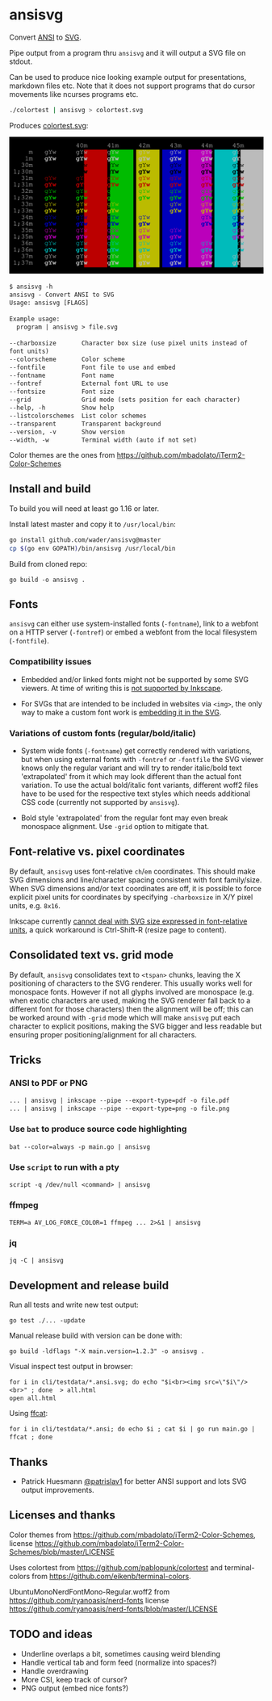 # ansisvg

Convert [ANSI](https://en.wikipedia.org/wiki/ANSI_escape_code) to [SVG](https://en.wikipedia.org/wiki/Scalable_Vector_Graphics).

Pipe output from a program thru `ansisvg` and it will output a SVG file on stdout.

Can be used to produce nice looking example output for presentations, markdown files etc. Note that it
does not support programs that do cursor movements like ncurses programs etc.

```sh
./colortest | ansisvg > colortest.svg
 ```
Produces [colortest.svg](cli/testdata/colortest.svg):

![ansisvg output for colortest](cli/testdata/colortest.svg)

```
$ ansisvg -h
ansisvg - Convert ANSI to SVG
Usage: ansisvg [FLAGS]

Example usage:
  program | ansisvg > file.svg

--charboxsize       Character box size (use pixel units instead of font units)
--colorscheme       Color scheme
--fontfile          Font file to use and embed
--fontname          Font name
--fontref           External font URL to use
--fontsize          Font size
--grid              Grid mode (sets position for each character)
--help, -h          Show help
--listcolorschemes  List color schemes
--transparent       Transparent background
--version, -v       Show version
--width, -w         Terminal width (auto if not set)
```

Color themes are the ones from https://github.com/mbadolato/iTerm2-Color-Schemes

## Install and build

To build you will need at least go 1.16 or later.

Install latest master and copy it to `/usr/local/bin`:
```sh
go install github.com/wader/ansisvg@master
cp $(go env GOPATH)/bin/ansisvg /usr/local/bin
```

Build from cloned repo:
```
go build -o ansisvg .
```

## Fonts

`ansisvg` can either use system-installed fonts (`-fontname`), link to a webfont on a HTTP server (`-fontref`) or embed a webfont from the local filesystem (`-fontfile`).

### Compatibility issues

* Embedded and/or linked fonts might not be supported by some SVG viewers. At time of writing this is [not supported by Inkscape](https://gitlab.com/inkscape/inbox/-/issues/301).

* For SVGs that are intended to be included in websites via `<img>`, the only way to make a custom font work is [embedding it in the SVG](https://vecta.io/blog/how-to-use-fonts-in-svg).

### Variations of custom fonts (regular/bold/italic)

* System wide fonts (`-fontname`) get correctly rendered with variations, but when using external fonts with `-fontref` or `-fontfile` the SVG viewer knows only the regular variant and will try to render italic/bold text 'extrapolated' from it which may look different than the actual font variation. To use the actual bold/italic font variants, different woff2 files have to be used for the respective text styles which needs additional CSS code (currently not supported by `ansisvg`).

* Bold style 'extrapolated' from the regular font may even break monospace alignment. Use `-grid` option to mitigate that.

## Font-relative vs. pixel coordinates

By default, `ansisvg` uses font-relative `ch`/`em` coordinates. This should make SVG dimensions and line/character spacing consistent with font family/size. When SVG dimensions and/or text coordinates are off, it is possible to force explicit pixel units for coordinates by specifying `-charboxsize` in X/Y pixel units, e.g. `8x16`.

Inkscape currently [cannot deal with SVG size expressed in font-relative units](https://gitlab.com/inkscape/inkscape/-/issues/4737), a quick workaround is Ctrl-Shift-R (resize page to content).

## Consolidated text vs. grid mode

By default, `ansisvg` consolidates text to `<tspan>` chunks, leaving the X positioning of characters to the SVG renderer. This usually works well for monospace fonts. However if not all glyphs involved are monospace (e.g. when exotic characters are used, making the SVG renderer fall back to a different font for those characters) then the alignment will be off; this can be worked around with `-grid` mode which will make `ansisvg` put each character to explicit positions, making the SVG bigger and less readable but ensuring proper positioning/alignment for all characters.

## Tricks

### ANSI to PDF or PNG

```
... | ansisvg | inkscape --pipe --export-type=pdf -o file.pdf
... | ansisvg | inkscape --pipe --export-type=png -o file.png
```


### Use `bat` to produce source code highlighting

```
bat --color=always -p main.go | ansisvg
```

### Use `script` to run with a pty

```
script -q /dev/null <command> | ansisvg
```

### ffmpeg

```
TERM=a AV_LOG_FORCE_COLOR=1 ffmpeg ... 2>&1 | ansisvg
```

### jq
```
jq -C | ansisvg
```

## Development and release build

Run all tests and write new test output:
```
go test ./... -update
```

Manual release build with version can be done with:
```
go build -ldflags "-X main.version=1.2.3" -o ansisvg .
```

Visual inspect test output in browser:
```
for i in cli/testdata/*.ansi.svg; do echo "$i<br><img src=\"$i\"/><br>" ; done  > all.html
open all.html
```

Using [ffcat](https://github.com/wader/ffcat):
```
for i in cli/testdata/*.ansi; do echo $i ; cat $i | go run main.go | ffcat ; done
```

## Thanks

- Patrick Huesmann [@patrislav1](https://github.com/patrislav1) for better ANSI support and lots SVG output improvements.

## Licenses and thanks

Color themes from
https://github.com/mbadolato/iTerm2-Color-Schemes,
license https://github.com/mbadolato/iTerm2-Color-Schemes/blob/master/LICENSE

Uses colortest from https://github.com/pablopunk/colortest and terminal-colors from https://github.com/eikenb/terminal-colors.

 UbuntuMonoNerdFontMono-Regular.woff2 from https://github.com/ryanoasis/nerd-fonts license https://github.com/ryanoasis/nerd-fonts/blob/master/LICENSE

## TODO and ideas
- Underline overlaps a bit, sometimes causing weird blending
- Handle vertical tab and form feed (normalize into spaces?)
- Handle overdrawing
- More CSI, keep track of cursor?
- PNG output (embed nice fonts?)
